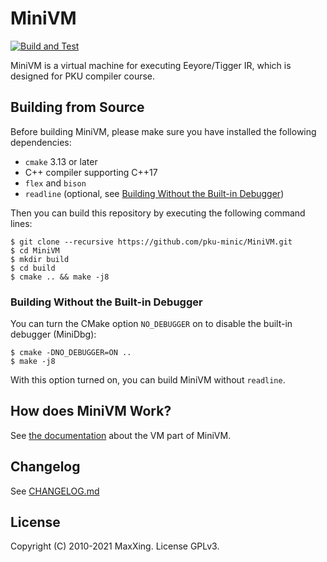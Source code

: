 # MiniVM

[![Build and Test](https://github.com/pku-minic/MiniVM/workflows/Build%20and%20Test/badge.svg)](https://github.com/pku-minic/MiniVM)

MiniVM is a virtual machine for executing Eeyore/Tigger IR, which is designed for PKU compiler course.

## Building from Source

Before building MiniVM, please make sure you have installed the following dependencies:

* `cmake` 3.13 or later
* C++ compiler supporting C++17
* `flex` and `bison`
* `readline` (optional, see [Building Without the Built-in Debugger](#Building%20Without%20the%20Built-in%20Debugger))

Then you can build this repository by executing the following command lines:

```
$ git clone --recursive https://github.com/pku-minic/MiniVM.git
$ cd MiniVM
$ mkdir build
$ cd build
$ cmake .. && make -j8
```

### Building Without the Built-in Debugger

You can turn the CMake option `NO_DEBUGGER` on to disable the built-in debugger (MiniDbg):

```
$ cmake -DNO_DEBUGGER=ON ..
$ make -j8
```

With this option turned on, you can build MiniVM without `readline`.

## How does MiniVM Work?

See [the documentation](src/vm/README.md) about the VM part of MiniVM.

## Changelog

See [CHANGELOG.md](CHANGELOG.md)

## License

Copyright (C) 2010-2021 MaxXing. License GPLv3.
